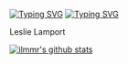 <a href="https://git.io/typing-svg"><img src="https://readme-typing-svg.demolab.com?font=Fira+Code&pause=1000&color=a55555&background=FF52BC00&width=610O&lines=People+confuse+programming+with+coding." alt="Typing SVG" /></a>
<a href="https://git.io/typing-svg"><img src="https://readme-typing-svg.demolab.com?font=Fira+Code&pause=100&color=a55555&background=FF52BC00&width=610O&lines=Coding+is+to+programming+what+typing+is+to+writing." alt="Typing SVG" /></a>

Leslie Lamport <br/>


[![ilmmr's github stats](https://github-readme-stats.vercel.app/api?username=ilmmr&theme=radical)](https://github.com/illmr)

